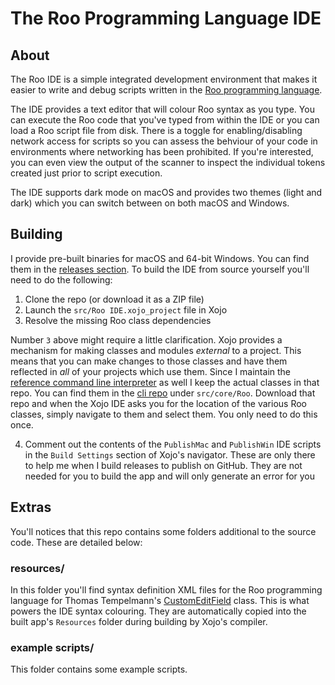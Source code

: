 # The Roo Programming Language IDE

## About

The Roo IDE is a simple integrated development environment that makes it easier to write and debug scripts written in the [Roo programming language][roolang].

The IDE provides a text editor that will colour Roo syntax as you type. You can execute the Roo code that you've typed from within the IDE or you can load a Roo script file from disk. There is a toggle for enabling/disabling network access for scripts so you can assess the behviour of your code in environments where networking has been prohibited. If you're interested, you can even view the output of the scanner to inspect the individual tokens created just prior to script execution.

The IDE supports dark mode on macOS and provides two themes (light and dark) which you can switch between on both macOS and Windows.

## Building

I provide pre-built binaries for macOS and 64-bit Windows. You can find them in the [releases section][ide releases]. To build the IDE from source yourself you'll need to do the following:

1. Clone the repo (or download it as a ZIP file)
2. Launch the `src/Roo IDE.xojo_project` file in Xojo
3. Resolve the missing Roo class dependencies

Number `3` above might require a little clarification. Xojo provides a mechanism for making classes and modules _external_ to a project. This means that you can make changes to those classes and have them reflected in _all_ of your projects which use them. Since I maintain the [reference command line interpreter][cli] as well I keep the actual classes in that repo. You can find them in the [cli repo][cli] under `src/core/Roo`. Download that repo and when the Xojo IDE asks you for the location of the various Roo classes, simply navigate to them and select them. You only need to do this once.

4. Comment out the contents of the `PublishMac` and `PublishWin` IDE scripts in the `Build Settings` section of Xojo's navigator. These are only there to help me when I build releases to publish on GitHub. They are not needed for you to build the app and will only generate an error for you

## Extras

You'll notices that this repo contains some folders additional to the source code. These are detailed below:

### resources/

In this folder you'll find syntax definition XML files for the Roo programming language for Thomas Tempelmann's [CustomEditField][cef] class. This is what powers the IDE syntax colouring. They are automatically copied into the built app's `Resources` folder during building by Xojo's compiler.

### example scripts/

This folder contains some example scripts. 

[roolang]: https://roolang.org
[ide releases]: https://github.com/gkjpettet/roo-ide/releases
[cli]: https://github.com/gkjpettet/roo
[cef]: https://github.com/tempelmann/custom-editfield